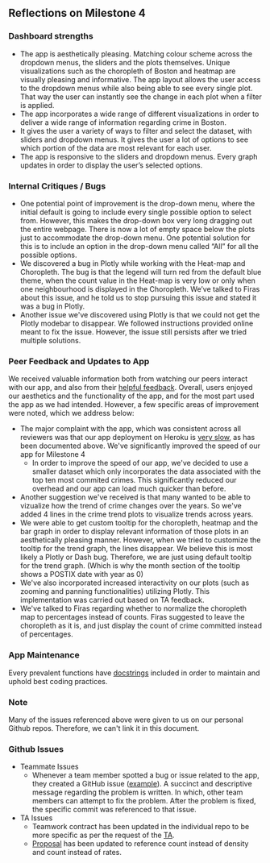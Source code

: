 ## Reflections on Milestone 4
### Dashboard strengths
- The app is aesthetically pleasing. Matching colour scheme across the dropdown menus, the sliders and the plots themselves. Unique visualizations such as the choropleth of Boston and heatmap are visually pleasing and informative. The app layout allows the user  access to the dropdown menus while also being able to see every single plot. That way the user can instantly see the change in each plot when a filter is applied.  
- The app incorporates a wide range of different visualizations in order to deliver a wide range of information regarding crime in Boston. 
- It gives the user a variety of ways to filter and select the dataset, with sliders and dropdown menus. It gives the user a lot of options to see which portion of the data are most relevant for each user. 
- The app is responsive to the sliders and dropdown menus. Every graph updates in order to display the user’s selected options. 

### Internal Critiques / Bugs 
- One potential point of improvement is the drop-down menu, where the initial default is going to include every single possible option to select from. However, this makes the drop-down box very long dragging out the entire webpage. There is now a lot of empty space below the plots just to accommodate the drop-down menu. One potential solution for this is to include an option in the drop-down menu called “All” for all the possible options. 
- We discovered a bug in Plotly while working with the Heat-map and Choropleth. The bug is that the legend will turn red from the default blue theme, when the count value in the Heat-map is very low or only when one neighbourhood is displayed in the Choropleth. We’ve talked to Firas about this issue, and he told us to stop pursuing this issue and stated it was a bug in Plotly.
- Another issue we've discovered using Plotly is that we could not get the Plotly modebar to disappear. We followed instructions provided online meant to fix the issue. However, the issue still persists after we tried multiple solutions. 

  
### Peer Feedback and Updates to App
We received valuable information both from watching our peers interact with our app, and also from their [helpful feedback](https://github.com/UBC-MDS/DSCI-532_gr202_dashboard/issues/54).  Overall, users enjoyed our aesthetics and the functionality of the app, and for the most part used the app as we had intended. However, a few specific areas of improvement were noted, which we address below: 
- The major complaint with the app, which was consistent across all reviewers was that our app deployment on Heroku is [very slow](https://github.com/UBC-MDS/DSCI-532_gr202_dashboard/issues/53), as has been documented above. We've significantly improved the speed of our app for Milestone 4
  - In order to improve the speed of our app, we've decided to use a smaller dataset which only incorporates the data associated with the top ten most commited crimes. This significantly reduced our overhead and our app can load much quicker than before. 
- Another suggestion we've received is that many wanted to be able to vizualize how the trend of crime changes over the years. So we've added 4 lines in the crime trend plots to visualize trends across years. 
- We were able to get custom tooltip for the choropleth, heatmap and the bar graph in order to display relevant information of those plots in an aesthetically pleasing manner. However, when we tried to customize the tooltip for the trend graph, the lines disappear. We believe this is most likely a Plotly or Dash bug. Therefore, we are just using default tooltip for the trend graph. (Which is why the month section of the tooltip shows a POSTIX date with year as 0)
- We've also incorporated increased interactivity on our plots (such as zooming and panning functionalities) utilizing Plotly. This implementation was carried out based on TA feedback. 
- We've talked to Firas regarding whether to normalize the choropleth map to percentages instead of counts. Firas suggested to leave the choropleth as it is, and just display the count of crime committed instead of percentages. 


### App Maintenance 
Every prevalent functions have [docstrings](https://github.com/UBC-MDS/DSCI-532_gr202_dashboard/issues/56) included in order to maintain and uphold best coding practices.

### Note 
Many of the issues referenced above were given to us on our personal Github repos. Therefore, we can't link it in this document. 

### Github Issues
- Teammate Issues 
  - Whenever a team member spotted a bug or issue related to the app, they created a GitHub issue ([example](https://github.com/UBC-MDS/DSCI-532_gr202_dashboard/issues/41)). A succinct and descriptive message regarding the problem is written. In which, other team members can attempt to fix the problem. After the problem is fixed, the specific commit was referenced to that issue. 
- TA Issues
  - Teamwork contract has been updated in the individual repo to be more specific as per the request of the [TA](https://github.com/UBC-MDS/DSCI-532_gr202_dashboard/issues/40).
  - [Proposal](https://github.com/UBC-MDS/DSCI-532_gr202_dashboard/blob/master/Proposal.md) has been updated to reference count instead of density and count instead of rates. 
